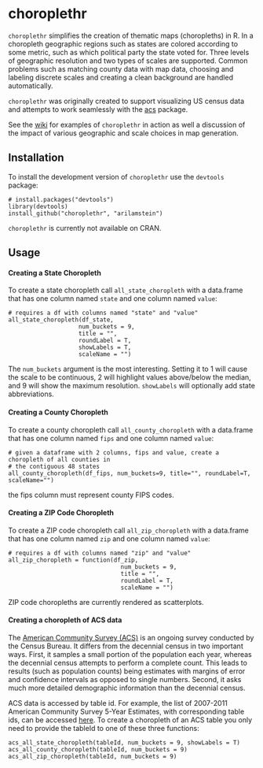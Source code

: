 # choroplethr

`choroplethr` simplifies the creation of thematic maps (choropleths) in R.  In a choropleth geographic regions such as states are colored according to some metric, such as which political party the state voted for.  Three levels of geographic resolution and two types of scales are supported.  Common problems such as matching county data with map data, choosing and labeling discrete scales and creating a clean background are handled automatically. 

`choroplethr` was originally created to support visualizing US census data and attempts to work seamlessly with the [acs](http://cran.r-project.org/web/packages/acs/) package.  

See the [wiki](https://github.com/arilamstein/choroplethr/wiki) for examples of `choroplethr` in action as well a discussion of the impact of various geographic and scale choices in map generation.

## Installation

To install the development version of `choroplethr` use the `devtools` package:

```
# install.packages("devtools")
library(devtools)
install_github("choroplethr", "arilamstein")
```

`choroplethr` is currently not available on CRAN.

## Usage

#### Creating a State Choropleth
To create a state choropleth call `all_state_choropleth` with a data.frame that has one column named `state` and one column named `value`:
```
# requires a df with columns named "state" and "value"
all_state_choropleth(df_state, 
                    num_buckets = 9, 
                    title = "", 
                    roundLabel = T, 
                    showLabels = T,
                    scaleName = "")
```
The `num_buckets` argument is the most interesting.  Setting it to 1 will cause the scale to be continuous, 2 will highlight values above/below the median, and 9 will show the maximum resolution.  `showLabels` will optionally add state abbreviations.

#### Creating a County Choropleth
To create a county choropleth call `all_county_choropleth` with a data.frame that has one column named `fips` and one column named `value`:
```
# given a dataframe with 2 columns, fips and value, create a choropleth of all counties in
# the contiguous 48 states
all_county_choropleth(df_fips, num_buckets=9, title="", roundLabel=T, scaleName="")
```
the fips column must represent county FIPS codes.

#### Creating a ZIP Code Choropleth
To create a ZIP code choropleth call `all_zip_choropleth` with a data.frame that has one column named `zip` and one column named `value`:

```
# requires a df with columns named "zip" and "value"
all_zip_choropleth = function(df_zip, 
                                num_buckets = 9, 
                                title = "", 
                                roundLabel = T,
                                scaleName = "")
```

ZIP code choropleths are currently rendered as scatterplots.

#### Creating a choropleth of ACS data

The [American Community Survey (ACS)](https://www.census.gov/acs/www/) is an ongoing survey conducted by the Census Bureau.  It differs from the decennial census in two important ways.  First, it samples a small portion of the population each year, whereas the decennial census attempts to perform a complete count.  This leads to results (such as population counts) being estimates with margins of error and confidence intervals as opposed to single numbers.  Second, it asks much more detailed demographic information than the decennial census.  

ACS data is accessed by table id.  For example, the list of 2007-2011 American Community Survey 5-Year Estimates, with corresponding table ids, can be accessed [here](http://factfinder2.census.gov/faces/help/jsf/pages/metadata.xhtml?lang=en&type=dataset&id=dataset.en.ACS_11_5YR#).  To create a choropleth of an ACS table you only need to provide the tableId to one of these three functions:

```
acs_all_state_choropleth(tableId, num_buckets = 9, showLabels = T)
acs_all_county_choropleth(tableId, num_buckets = 9)
acs_all_zip_choropleth(tableId, num_buckets = 9)
```

